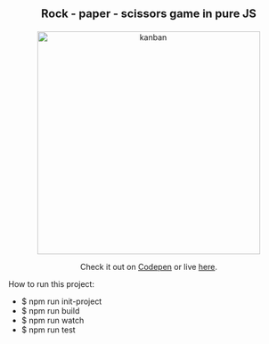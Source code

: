 <p align="center" style="font-size:20px" ><strong>Rock - paper - scissors game in pure JS</strong></p>

<p align="center">
  <a href="https://ibb.co/eW455z"><img src="https://preview.ibb.co/isg7JK/kanban.jpg" alt="kanban" border="0" width="400"></a>
</p>

<p align="center">
  Check it out on <a href="https://codepen.io/sophie_gosia/pen/VXMjPj
">Codepen</a> or live <a href="https://sophiegosia.github.io/rps-game/">here</a>.
</p>


<p>How to run this project:</p>

<ul>
    <li>$ npm run init-project</li> 
    <li>$ npm run build</li>
    <li>$ npm run watch</li>
    <li>$ npm run test</li> 
</ul>
